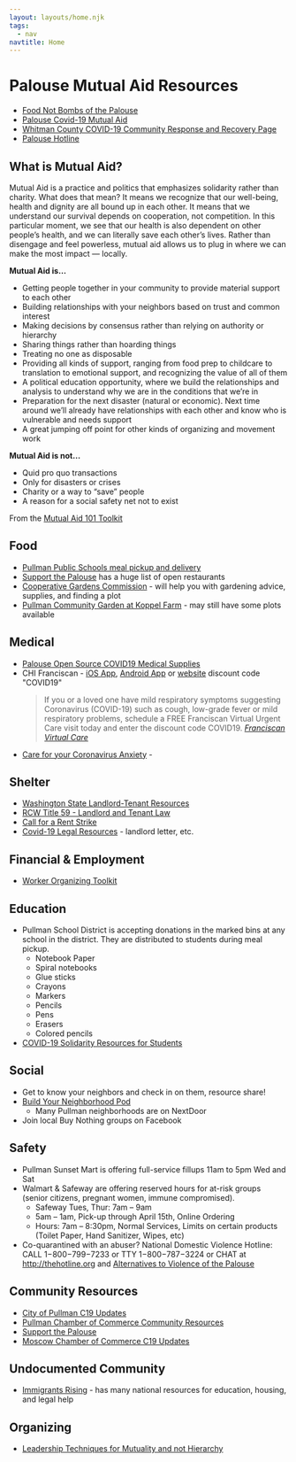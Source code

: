 ```yaml
---
layout: layouts/home.njk
tags:
  - nav
navtitle: Home
---
```


# Palouse Mutual Aid Resources

- [Food Not Bombs of the Palouse](https://www.facebook.com/FNBPalouse)
- [Palouse Covid-19 Mutual Aid](https://www.facebook.com/palouse.covid19.mutual.aid/)
- [Whitman County COVID-19 Community Response and Recovery Page](https://www.facebook.com/groups/240389003760287/?ref=share)
- [Palouse Hotline](http://palouse.persona.co/)

## What is Mutual Aid?

Mutual Aid is a practice and politics that emphasizes solidarity rather than charity. What does that mean? It means we recognize that our well-being, health and dignity are all bound up in each other. It means that we understand our survival depends on cooperation, not competition. In this particular moment, we see that our health is also dependent on other people’s health, and we can literally save each other’s lives. Rather than disengage and feel powerless, mutual aid allows us to plug in where we can make the most impact — locally.

**Mutual Aid is…**

- Getting people together in your community to provide material support to each other
- Building relationships with your neighbors based on trust and common interest
- Making decisions by consensus rather than relying on authority or hierarchy
- Sharing things rather than hoarding things
- Treating no one as disposable
- Providing all kinds of support, ranging from food prep to childcare to translation to emotional support, and recognizing the value of all of them
- A political education opportunity, where we build the relationships and analysis to understand why we are in the conditions that we’re in
- Preparation for the next disaster (natural or economic). Next time around we’ll already have relationships with each other and know who is vulnerable and needs support
- A great jumping off point for other kinds of organizing and movement work

**Mutual Aid is not…**

- Quid pro quo transactions
- Only for disasters or crises
- Charity or a way to “save” people
- A reason for a social safety net not to exist

From the [Mutual Aid 101 Toolkit](https://gdoc.pub/doc/e/2PACX-1vRMxV09kdojzMdyOfapJUOB6Ko2_1iAfIm8ELeIgma21wIt5HoTqP1QXadF01eZc0ySrPW6VtU_veyp)

## Food

- [Pullman Public Schools meal pickup and delivery](https://www.pullmanschools.org/apps/pages/index.jsp?uREC_ID=1668785&type=d&pREC_ID=1853685)
- [Support the Palouse](http://palouseinfo.com/) has a huge list of open restaurants
- [Cooperative Gardens Commission](https://coopgardens.org/) - will help you with gardening advice, supplies, and finding a plot
- [Pullman Community Garden at Koppel Farm](https://sites.google.com/site/koppelfarm/) - may still have some plots available

## Medical

- [Palouse Open Source COVID19 Medical Supplies](https://docs.google.com/forms/d/e/1FAIpQLSc_SWVOkSSGM-RiPUytk_AoCL1mj2ccQunjsLXBEGDxZT7myQ/viewform)
- CHI Franciscan - [iOS App](https://apps.apple.com/us/app/franciscan-virtual-care/id1455879959?ls=1%20), [Android App](https://play.google.com/store/apps/details?id=org.chifranciscan.android.chih.virtualcare) or [website](https://franciscanvirtualcare.org/landing.htm) discount code "COVID19"
  > If you or a loved one have mild respiratory symptoms suggesting Coronavirus (COVID-19) such as cough, low-grade fever or mild respiratory problems, schedule a FREE Franciscan Virtual Urgent Care visit today and enter the discount code COVID19.
  > _[Franciscan Virtual Care](https://franciscanvirtualcare.org/landing.htm)_
- [Care for your Coronavirus Anxiety](https://www.virusanxiety.com/) - 

## Shelter

- [Washington State Landlord-Tenant Resources](https://www.atg.wa.gov/landlord-tenant)
- [RCW Title 59 - Landlord and Tenant Law](https://apps.leg.wa.gov/rcw/default.aspx?Cite=59)
- [Call for a Rent Strike](https://rentstrike.noblogs.org/)
- [Covid-19 Legal Resources](https://www.brumleylawfirm.com/covid-19-legal-resources) - landlord letter, etc.

## Financial & Employment

- [Worker Organizing Toolkit](https://docs.google.com/document/d/13CMbz7hP3GeQdwB5zlYoxl6gB9d5hatjKc-i74Q6Tmc/edit#)

## Education

- Pullman School District is accepting donations in the marked bins at any school in the district. They are distributed to students during meal pickup.
  - Notebook Paper
  - Spiral notebooks
  - Glue sticks
  - Crayons
  - Markers
  - Pencils
  - Pens
  - Erasers
  - Colored pencils
- [COVID-19 Solidarity Resources for Students](https://docs.google.com/document/d/1JEwYeYeqhe0xCUSHZHV0ZKeUwxqVCQlcDq-pM-0a9YU/edit)

## Social

- Get to know your neighbors and check in on them, resource share!
- [Build Your Neighborhood Pod](https://gdoc.pub/doc/e/2PACX-1vRMxV09kdojzMdyOfapJUOB6Ko2_1iAfIm8ELeIgma21wIt5HoTqP1QXadF01eZc0ySrPW6VtU_veyp)
  - Many Pullman neighborhoods are on NextDoor
- Join local Buy Nothing groups on Facebook

## Safety

- Pullman Sunset Mart is offering full-service fillups 11am to 5pm Wed and Sat
- Walmart & Safeway are offering reserved hours for at-risk groups (senior citizens, pregnant women, immune compromised). 
  - Safeway Tues, Thur: 7am – 9am
  - 5am – 1am, Pick-up through April 15th, Online Ordering
  - Hours: 7am – 8:30pm, Normal Services, Limits on certain products (Toilet Paper, Hand Sanitizer, Wipes, etc)
- Co-quarantined with an abuser? National Domestic Violence Hotline: CALL 1−800−799−7233 or TTY 1−800−787−3224 or CHAT at http://thehotline.org and [Alternatives to Violence of the Palouse](http://atvp.org)

## Community Resources

- [City of Pullman C19 Updates](https://www.pullman-wa.gov/government/departments/police_department/alerts___updates)
- [Pullman Chamber of Commerce Community Resources](https://pullmanchamber.com/business-information/covid-19/)
- [Support the Palouse](http://palouseinfo.com/)
- [Moscow Chamber of Commerce C19 Updates](http://www.moscowchamber.com/covid-19)

## Undocumented Community

- [Immigrants Rising](https://docs.google.com/document/d/1PxLuuH0-hwHXftUXuEi52Q1qWUDegN8_I1L4ulIFwzk/edit) - has many national resources for education, housing, and legal help

## Organizing

- [Leadership Techniques for Mutuality and not Hierarchy](http://www.deanspade.net/2019/09/25/leadership-qualities-that-support-mutuality-and-collaboration/)
